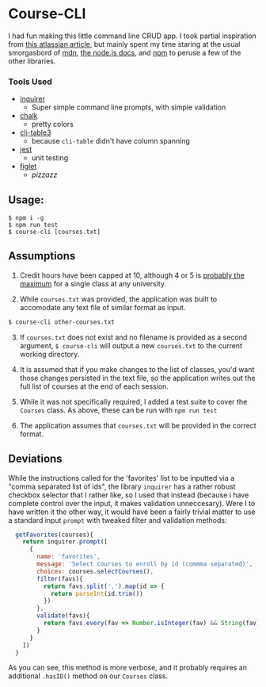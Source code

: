 # Course-CLI

I had fun making this little command line CRUD app.  I took partial inspiration from [this atlassian article](https://developer.atlassian.com/blog/2015/11/scripting-with-node/), but mainly spent my time staring at the usual smorgasbord of [mdn](https://developer.mozilla.org/en-US/), [the node.js docs](https://nodejs.org/dist/latest-v10.x/docs/api/), and [npm](https://www.npmjs.com/) to peruse a few of the other libraries.

### Tools Used
- [inquirer](https://github.com/SBoudrias/Inquirer.js/)
  - Super simple command line prompts, with simple validation
- [chalk](https://github.com/chalk/chalk)
  - pretty colors
- [cli-table3](https://github.com/cli-table/cli-table3)
  - because `cli-table` didn't have column spanning
- [jest](https://jestjs.io/)
  - unit testing
- [figlet](https://github.com/patorjk/figlet.js)
  - *pizzazz*

## Usage:
```Shell
$ npm i -g
$ npm run test
$ course-cli [courses.txt]
```


## Assumptions

1. Credit hours have been capped at 10, although 4 or 5 is [probably the maximum](https://en.wikipedia.org/wiki/Course_credit#Credit_hours) for a single class at any university.

2. While `courses.txt` was provided, the application was built to accomodate any text file of similar format as input. 
```sh
$ course-cli other-courses.txt
```

3. If `courses.txt` does not exist and no filename is provided as a second argument, `$ course-cli` will output a new `courses.txt` to the current working directory.

4. It is assumed that if you make changes to the list of classes, you'd want those changes persisted in the text file, so the application writes out the full list of courses at the end of each session.

5. While it was not specifically required, I added a test suite to cover the `Courses` class. As above, these can be run with `npm run test`

6. The application assumes that `courses.txt` will be provided in the correct format.


## Deviations

While the instructions called for the 'favorites' list to be inputted via a "comma separated list of ids", the library `inquirer` has a rather robust checkbox selector that I rather like, so I used that instead (because i have complete control over the input, it makes validation unneccesary).  Were I to have written it the other way, it would have been a fairly trivial matter to use a standard input `prompt` with tweaked filter and validation methods:

```javascript
  getFavorites(courses){
    return inquirer.prompt([
      {
        name: 'favorites',
        message: 'Select courses to enroll by id (commma separated)',
        choices: courses.selectCourses(),
        filter(favs){
          return favs.split(',').map(id => {
            return parseInt(id.trim())
          })
        },
        validate(favs){
          return favs.every(fav => Number.isInteger(fav) && String(fav).length === 5 && Courses.hasID(fav)) || 'Favorites must be comma separated 5 digit integers'
        }
      }
    ])
  }
```

As you can see, this method is more verbose, and it probably requires an additional `.hasID()` method on our `Courses` class.